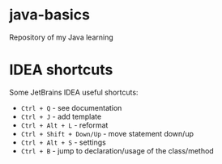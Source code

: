 # java-basics

Repository of my Java learning

# IDEA shortcuts

Some JetBrains IDEA useful shortcuts:

- `Ctrl + Q` - see documentation
- `Ctrl + J` - add template
- `Ctrl + Alt + L` - reformat
- `Ctrl + Shift + Down/Up` - move statement down/up
- `Ctrl + Alt + S` - settings
- `Ctrl + B` - jump to declaration/usage of the class/method
